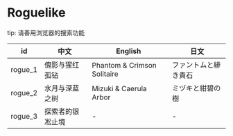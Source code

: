 # Roguelike

tip: 请善用浏览器的搜索功能


| id | 中文 | English | 日文 |
| --- | --- | --- | --- |
| rogue_1 | 傀影与猩红孤钻 | Phantom & Crimson Solitaire | ファントムと緋き貴石 |
| rogue_2 | 水月与深蓝之树 | Mizuki & Caerula Arbor | ミヅキと紺碧の樹 |
| rogue_3 | 探索者的银凇止境 | - | - |